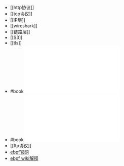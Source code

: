- [[http协议]]
- [[tcp协议]]
- [[IP层]]
- [[wireshark]]
- [[链路层]]
- [[S3]]
- [[tls]]
- #book ![Wireshark网络分析的艺术.pdf](../assets/Wireshark网络分析的艺术_1649775042757_0.pdf)
- #book ![Wireshark网络分析就这么简单.pdf](../assets/Wireshark网络分析就这么简单_1649775053708_0.pdf)
- [[ftp协议]]
- [ebpf官网](https://ebpf.io)
- [ebpf wiki解释](https://zh.wikipedia.org/wiki/BPF)